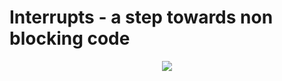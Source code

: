 # Interrupts - a step towards non blocking code





<p align="center"> 
    <img src = "filename.png">
</p>